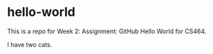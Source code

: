 # hello-world
This is a repo for Week 2: Assignment: GitHub Hello World for CS464.

I have two cats.
